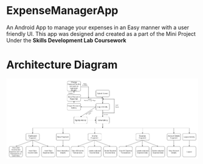 # ExpenseManagerApp

An Android App to manage your expenses in an Easy manner with a user friendly UI. This app was designed and created as a part of the Mini Project Under the **Skills Development Lab Coursework**



# Architecture Diagram
![](/Images/Architecturediagram.jpg)


